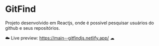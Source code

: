 # GitFind 

Projeto desenvolvido em Reactjs, onde é possivel pesquisar usuários do github e seus repositórios.

☁️ Live preview: https://main--gitfindjs.netlify.app/ ☁
